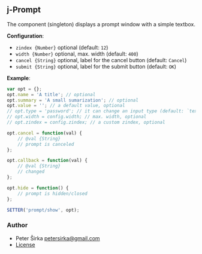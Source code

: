 ## j-Prompt

The component (singleton) displays a prompt window with a simple textbox.

__Configuration__:

- `zindex {Number}` optional (default: `12`)
- `width {Number}` optional, max. width (default: `400`)
- `cancel {String}` optional, label for the cancel button (default: `Cancel`)
- `submit {String}` optional, label for the submit button (default: `OK`)

__Example__:

```js
var opt = {};
opt.name = 'A title'; // optional
opt.summary = 'A small sumarization'; // optional
opt.value = ''; // a default value, optional
// opt.type = 'password'; // it can change an input type (default: `text`)
// opt.width = config.width; // max. width, optional
// opt.zindex = config.zindex; // a custom zindex, optional

opt.cancel = function(val) {
	// @val {String}
	// prompt is canceled
};

opt.callback = function(val) {
	// @val {String}
	// changed
};

opt.hide = function() {
	// prompt is hidden/closed
};

SETTER('prompt/show', opt);
````

### Author

- Peter Širka <petersirka@gmail.com>
- [License](https://www.totaljs.com/license/)
